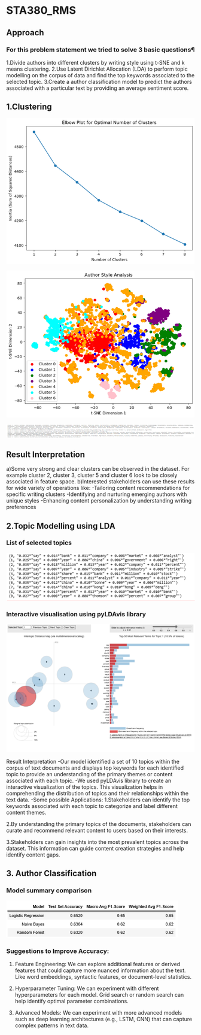 # STA380_RMS

## Approach
### For this problem statement we tried to solve 3 basic questions¶
1.Divide authors into different clusters by writing style using t-SNE and k means clustering.
2.Use Latent Dirichlet Allocation (LDA) to perform topic modelling on the corpus of data and find the top keywords associated to the selected topic.
3.Create a author classification model to predict the authors associated with a particular text by providing an average sentiment score.

## 1.Clustering 

![Alt text](r50_output1.png)

![Alt text](r50_output2.png)

![Alt text](r50_output3.png)

## Result Interpretation
a)Some very strong and clear clusters can be observed in the dataset. For example cluster 2, cluster 3, cluster 5 and cluster 6 look to be closely associated in feature space.
b)Interested stakeholders can use these results for wide variety of operations like:
-Tailoring content recommendations for specific writing clusters
-Identifying and nurturing emerging authors with unique styles
-Enhancing content personalization by understanding writing preferences

## 2.Topic Modelling using LDA

### List of selected topics
![Alt text](r50_output4.png)

### Interactive visualisation using pyLDAvis library
![Alt text](r50_output5.png)

Result Interpretation
-Our model identified a set of 10 topics within the corpus of text documents and displays top keywords for each identified topic to provide an understanding of the primary themes or content associated with each topic.
-We used pyLDAvis library to create an interactive visualization of the topics. This visualization helps in comprehending the distribution of topics and their relationships within the text data.
-Some possible Applications:
1.Stakeholders can identify the top keywords associated with each topic to categorize and label different content themes.

2.By understanding the primary topics of the documents, stakeholders can curate and recommend relevant content to users based on their interests.

3.Stakeholders can gain insights into the most prevalent topics across the dataset. This information can guide content creation strategies and help identify content gaps.

## 3. Author Classification

### Model summary comparison
![Alt text](r50_output6.png)

### Suggestions to Improve Accuracy:

1. Feature Engineering:
We can explore additional features or derived features that could capture more nuanced information about the text. Like word embeddings, syntactic features, or document-level statistics.

2. Hyperparameter Tuning:
We can experiment with different hyperparameters for each model. Grid search or random search can help identify optimal parameter combinations.

3. Advanced Models:
We can experiment with more advanced models such as deep learning architectures (e.g., LSTM, CNN) that can capture complex patterns in text data.
